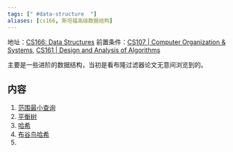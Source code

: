 ```yaml
---
tags: [" #data-structure  "]
aliases: [cs166, 斯坦福高级数据结构]
---
```


地址：[CS166: Data Structures](http://web.stanford.edu/class/archive/cs/cs166/cs166.1216/)
前置条件：[CS107 | Computer Organization & Systems](https://stanford.edu/class/cs107/index), [CS161 | Design and Analysis of Algorithms](https://stanford-cs161.github.io/winter2022/)

主要是一些进阶的数据结构，当初是看布隆过滤器论文无意间浏览到的。

## 内容
1. [范围最小查询](RMQ.md)
2. [平衡树](Balanced%20Trees.md)
3. [哈希](Hashing%20and%20Sketching.md)
4. [布谷鸟哈希](Cuckoo%20Hashing.md)
5. 